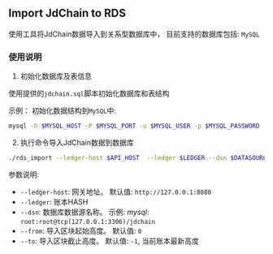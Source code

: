 ## Import JdChain to RDS


使用工具将JdChain数据导入到关系型数据库中， 目前支持的数据库包括: `MySQL`

### 使用说明

1. 初始化数据库及表信息

使用提供的`jdchain.sql`脚本初始化数据库和表结构

示例： 初始化数据结构到`MySQL`中:

```sh
mysql -h $MYSQL_HOST -P $MYSQL_PORT -u $MYSQL_USER -p $MYSQL_PASSWORD  < ./jdchain.sql
```

2. 执行命令导入JdChain数据到数据库

```sh
./rds_import --ledger-host $API_HOST  --ledger $LEDGER --dsn $DATASOURCE_NAME --from $FROM --to $TO 
```

参数说明:

* `--ledger-host`:  网关地址。 默认值: `http://127.0.0.1:8080`
* `--ledger`:  账本HASH
* `--dsn`:  数据库数据源名称。 示例: *mysql*: `root:root@tcp(127.0.0.1:3306)/jdchain`
* `--from`:  导入区块起始高度。 默认值: `0`
* `--to`:  导入区块截止高度。 默认值: `-1`, 当前账本最新高度



